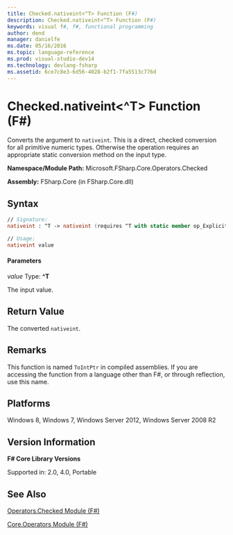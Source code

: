 ```yaml
---
title: Checked.nativeint<^T> Function (F#)
description: Checked.nativeint<^T> Function (F#)
keywords: visual f#, f#, functional programming
author: dend
manager: danielfe
ms.date: 05/16/2016
ms.topic: language-reference
ms.prod: visual-studio-dev14
ms.technology: devlang-fsharp
ms.assetid: 6ce7c8e3-6d56-4028-b2f1-7fa5513c776d 
---
```


# Checked.nativeint<^T> Function (F#)

Converts the argument to `nativeint`. This is a direct, checked conversion for all primitive numeric types. Otherwise the operation requires an appropriate static conversion method on the input type.

**Namespace/Module Path:** Microsoft.FSharp.Core.Operators.Checked

**Assembly:** FSharp.Core (in FSharp.Core.dll)


## Syntax

```fsharp
// Signature:
nativeint : ^T -> nativeint (requires ^T with static member op_Explicit)

// Usage:
nativeint value
```

#### Parameters
*value*
Type: **^T**


The input value.

## Return Value

The converted `nativeint`.

## Remarks
This function is named `ToIntPtr` in compiled assemblies. If you are accessing the function from a language other than F#, or through reflection, use this name.


## Platforms
Windows 8, Windows 7, Windows Server 2012, Windows Server 2008 R2


## Version Information
**F# Core Library Versions**

Supported in: 2.0, 4.0, Portable

## See Also
[Operators.Checked Module &#40;F&#35;&#41;](Operators.Checked-Module-%5BFSharp%5D.md)

[Core.Operators Module &#40;F&#35;&#41;](Core.Operators-Module-%5BFSharp%5D.md)